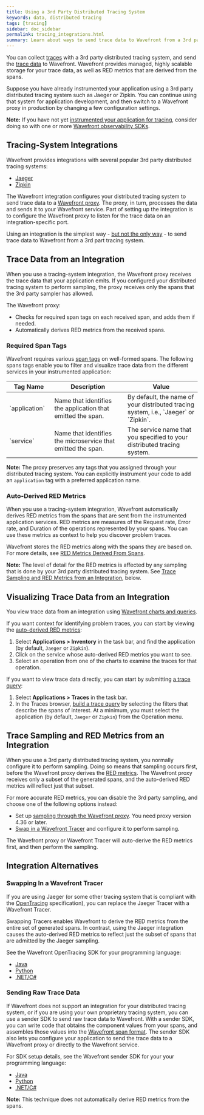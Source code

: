 ```yaml
---
title: Using a 3rd Party Distributed Tracing System
keywords: data, distributed tracing
tags: [tracing]
sidebar: doc_sidebar
permalink: tracing_integrations.html
summary: Learn about ways to send trace data to Wavefront from a 3rd party distributed tracing system.
---
```


You can collect [traces](tracing_basics.html#wavefront_trace_data) with a 3rd party distributed tracing system, and send the [trace data](tracing_basics.html) to Wavefront. Wavefront provides managed, highly scalable storage for your trace data, as well as RED metrics that are derived from the spans.

Suppose you have already instrumented your application using a 3rd party distributed tracing system such as Jaeger or Zipkin. You can continue using that system for application development, and then switch to a Wavefront proxy in production by changing a few configuration settings. 

**Note:** If you have not yet [instrumented your application for tracing](tracing_instrumenting_frameworks.html), consider doing so with one or more [Wavefront observability SDKs](wavefront_sdks.html).

## Tracing-System Integrations

Wavefront provides integrations with several popular 3rd party distributed tracing systems:
* [Jaeger](jaeger.html)  
* [Zipkin](zipkin.html)

The Wavefront integration configures your distributed tracing system to send trace data to a [Wavefront proxy](proxies_installing.html). The proxy, in turn, processes the data and sends it to your Wavefront service. Part of setting up the integration is to configure the Wavefront proxy to listen for the trace data on an integration-specific port.

Using an integration is the simplest way - [but not the only way](#integration-alternatives) - to send trace data to Wavefront from a 3rd part tracing system. 

## Trace Data from an Integration

When you use a tracing-system integration, the Wavefront proxy receives the trace data that your application emits. If you configured your distributed tracing system to perform sampling, the proxy receives only the spans that the 3rd party sampler has allowed. 

The Wavefront proxy:
* Checks for required span tags on each received span, and adds them if needed.
* Automatically derives RED metrics from the received spans.

### Required Span Tags

Wavefront requires various [span tags](trace_data_details.html#span-tags) on well-formed spans. The following spans tags enable you to filter and visualize trace data from the different services in your instrumented application: 
<table>
<colgroup>
<col width="20%"/>
<col width="35%"/>
<col width="35%"/>
</colgroup>
<thead>
<tr><th>Tag Name</th><th>Description</th><th>Value</th></tr>
</thead>
<tbody>
<tr>
<td markdown="span">`application`</td>
<td markdown="span">Name that identifies the application that emitted the span. </td>
<td markdown="span">By default, the name of your distributed tracing system, i.e., `Jaeger` or `Zipkin`.</td>
</tr>
<tr>
<td markdown="span">`service`</td>
<td markdown="span">Name that identifies the microservice that emitted the span. </td>
<td markdown="span">The service name that you specified to your distributed tracing system.</td>
</tr>
</tbody>
</table>


**Note:** The proxy preserves any tags that you assigned through your distributed tracing system. You can explicitly instrument your code to add an `application` tag with a preferred application name.


### Auto-Derived RED Metrics

When you use a tracing-system integration, Wavefront automatically derives RED metrics from the spans that are sent from the instrumented application services. RED metrics are measures of the Request rate, Error rate, and Duration of the operations represented by your spans. You can use these metrics as context to help you discover problem traces.

Wavefront stores the RED metrics along with the spans they are based on. For more details, see [RED Metrics Derived From Spans](trace_data_details.html#red-metrics-derived-from-spans).

**Note:** The level of detail for the RED metrics is affected by any sampling that is done by your 3rd party distributed tracing system. See [Trace Sampling and RED Metrics from an Integration](#trace-sampling-and-red-metrics-from-an-integration), below.

## Visualizing Trace Data from an Integration

You view trace data from an integration using [Wavefront charts and queries](tracing_ui_overview.html). 

If you want context for identifying problem traces, you can start by viewing the [auto-derived RED metrics](#auto-derived-red-metrics):

1. Select **Applications > Inventory** in the task bar, and find the application (by default, `Jaeger` or `Zipkin`).
2. Click on the service whose auto-derived RED metrics you want to see. 
3. Select an operation from one of the charts to examine the traces for that operation. <!---by following the steps in _[[Link to subsection of Tracing a Hotspot Across Services page]]_.--->

If you want to view trace data directly, you can start by submitting [a trace query](trace_data_query.html): 
1. Select **Applications > Traces** in the task bar.
2. In the Traces browser, [build a trace query](trace_data_query.html#building-a-trace-query) by selecting the filters that describe the spans of interest. At a minimum, you must select the application (by default, `Jaeger` or `Zipkin`) from the Operation menu. 


## Trace Sampling and RED Metrics from an Integration

When you use a 3rd party distributed tracing system, you normally configure it to perform sampling. Doing so means that sampling occurs first, before the Wavefront proxy derives the [RED metrics](#auto-derived-red-metrics). The Wavefront proxy receives only a subset of the generated spans, and the auto-derived RED metrics will reflect just that subset.

For more accurate RED metrics, you can disable the 3rd party sampling, and choose one of the following options instead:

* Set up [sampling through the Wavefront proxy](trace_data_sampling.html#setting-up-sampling-through-the-proxy). You need proxy version 4.36 or later.
* [Swap in a Wavefront Tracer](#swapping-in-a-wavefront-tracer) and configure it to perform sampling. 

The Wavefront proxy or Wavefront Tracer will auto-derive the RED metrics first, and then perform the sampling.


## Integration Alternatives

### Swapping In a Wavefront Tracer
If you are using Jaeger (or some other tracing system that is compliant with the [OpenTracing](https://opentracing.io) specification), you can replace the Jaeger Tracer with a Wavefront Tracer. 

Swapping Tracers enables Wavefront to derive the RED metrics from the entire set of generated spans. In contrast, using the Jaeger integration causes the auto-derived RED metrics to reflect just the subset of spans that are admitted by the Jaeger sampling.

See the Wavefront OpenTracing SDK for your programming language:
* [Java](https://github.com/wavefrontHQ/wavefront-opentracing-sdk-java) 
* [Python](https://github.com/wavefrontHQ/wavefront-opentracing-sdk-python)
* [.NET/C#](https://github.com/wavefrontHQ/wavefront-opentracing-sdk-csharp)

### Sending Raw Trace Data
If Wavefront does not support an integration for your distributed tracing system, or if you are using your own proprietary tracing system, you can use a sender SDK to send raw trace data to Wavefront. With a sender SDK, you can write code that obtains the component values from your spans, and assembles those values into the [Wavefront span format](trace_data_details.html#wavefront-span-format). The sender SDK also lets you configure your application to send the trace data to a Wavefront proxy or directly to the Wavefront service. 

For SDK setup details, see the Wavefront sender SDK for your your programming language:

* [Java](https://github.com/wavefrontHQ/wavefront-sdk-java) 
* [Python](https://github.com/wavefrontHQ/wavefront-sdk-python)
* [.NET/C#](https://github.com/wavefrontHQ/wavefront-sdk-csharp)

**Note:** This technique does not automatically derive RED metrics from the spans.










<!---
<table>
<colgroup>
<col width="18%"/>
<col width="50%"/>
<col width="32%"/>
</colgroup>
<thead>
<tr><th>Menu</th><th>Description</th><th>Example</th></tr>
</thead>
<tbody>
<tr>
<td markdown="span"> </td>
<td markdown="span"> </td>
<td markdown="span"> </td>
</tr>
</tbody>
</table>


--->
